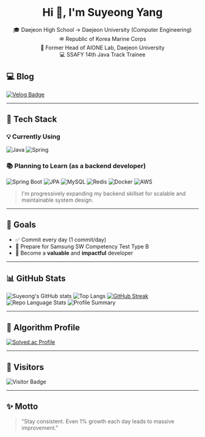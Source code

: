 <h1 align="center">Hi 👋, I'm Suyeong Yang</h1>
<p align="center">
  🎓 Daejeon High School → Daejeon University (Computer Engineering) <br>
  🪖 Republic of Korea Marine Corps <br>
  🧪 Former Head of AIONE Lab, Daejeon University <br>
  💻 SSAFY 14th Java Track Trainee <br>

## 💻 Blog

[![Velog Badge](https://img.shields.io/badge/Velog-20C997?style=flat-square&logo=velog&logoColor=white)](https://velog.io/@swimming_ram)
</p>

---

## 🔧 Tech Stack

### 💡 Currently Using
![Java](https://img.shields.io/badge/Java-007396?style=flat&logo=java&logoColor=white)
![Spring](https://img.shields.io/badge/Spring-6DB33F?style=flat&logo=spring&logoColor=white)

### 📚 Planning to Learn (as a backend developer)
![Spring Boot](https://img.shields.io/badge/Spring_Boot-6DB33F?style=flat&logo=springboot&logoColor=white)
![JPA](https://img.shields.io/badge/JPA-007ACC?style=flat&logo=hibernate&logoColor=white)
![MySQL](https://img.shields.io/badge/MySQL-4479A1?style=flat&logo=mysql&logoColor=white)
![Redis](https://img.shields.io/badge/Redis-DC382D?style=flat&logo=redis&logoColor=white)
![Docker](https://img.shields.io/badge/Docker-2496ED?style=flat&logo=docker&logoColor=white)
![AWS](https://img.shields.io/badge/AWS-232F3E?style=flat&logo=amazonaws&logoColor=white)

> I'm progressively expanding my backend skillset for scalable and maintainable system design.

---

## 🚀 Goals

- ✅ Commit every day (1 commit/day)
- 🧠 Prepare for Samsung SW Competency Test Type B
- 🌱 Become a **valuable** and **impactful** developer

---

## 📊 GitHub Stats

![Suyeong's GitHub stats](https://github-readme-stats.vercel.app/api?username=Swimming-Yang&show_icons=true&theme=radical)
![Top Langs](https://github-readme-stats.vercel.app/api/top-langs/?username=Swimming-Yang&layout=compact&theme=radical)
[![GitHub Streak](https://github-readme-streak-stats.herokuapp.com?user=Swimming-Yang&theme=radical)](https://git.io/streak-stats)
![Repo Language Stats](https://github-profile-summary-cards.vercel.app/api/cards/repos-per-language?username=Swimming-Yang&theme=radical)
![Profile Summary](https://github-profile-summary-cards.vercel.app/api/cards/profile-details?username=Swimming-Yang&theme=radical)


---

## 🧠 Algorithm Profile

[![Solved.ac Profile](http://mazassumnida.wtf/api/generate_badge?boj=pescatory)](https://solved.ac/pescatory)

---

## 👀 Visitors

![Visitor Badge](https://komarev.com/ghpvc/?username=Swimming-Yang&color=blue)

---

## ✨ Motto

> "Stay consistent. Even 1% growth each day leads to massive improvement."
